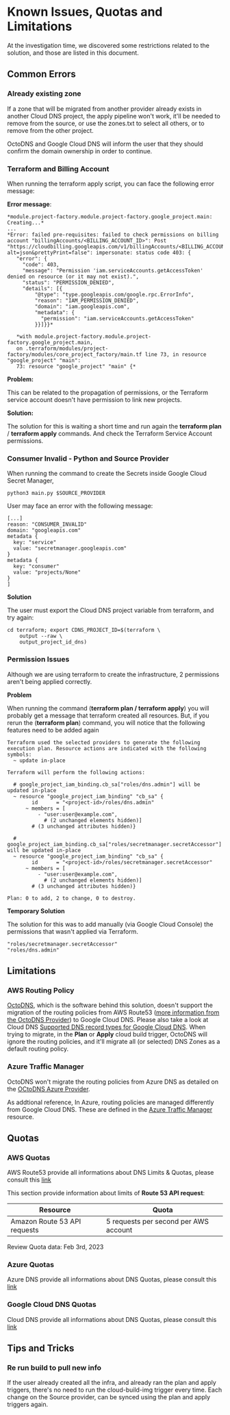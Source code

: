 # Known Issues, Quotas and Limitations
At the investigation time, we discovered some restrictions related to the solution, and those are listed in this document.

## Common Errors 

### Already existing zone

If a zone that will be migrated from another provider already exists in another Cloud DNS project, the apply pipeline won't work, it'll be needed to remove from the source, or use the zones.txt to select all others, or to remove from the other project. 

OctoDNS and Google Cloud DNS will inform the user that they should confirm the domain ownership in order to continue. 

### Terraform and Billing Account
When running the terraform apply script, you can face the following error message:

  **Error message**: <br />
  
  ```terminal
  *module.project-factory.module.project-factory.google_project.main: Creating...*
  ...
  *Error: failed pre-requisites: failed to check permissions on billing account "billingAccounts/<BILLING_ACCOUNT_ID>": Post "https://cloudbilling.googleapis.com/v1/billingAccounts/<BILLING_ACCOUNT_ID>:testIamPermissions?alt=json&prettyPrint=false": impersonate: status code 403: {
     "error": {
       "code": 403,
       "message": "Permission 'iam.serviceAccounts.getAccessToken' denied on resource (or it may not exist).",
       "status": "PERMISSION_DENIED",
       "details": [{
           "@type": "type.googleapis.com/google.rpc.ErrorInfo",
           "reason": "IAM_PERMISSION_DENIED",
           "domain": "iam.googleapis.com",
           "metadata": {
             "permission": "iam.serviceAccounts.getAccessToken"
           }}]}}*

     *with module.project-factory.module.project-factory.google_project.main,
     on .terraform/modules/project-factory/modules/core_project_factory/main.tf line 73, in resource "google_project" "main":
     73: resource "google_project" "main" {*
  ```
  
  **Problem:**
  
  This can be related to the propagation of permissions, or the Terraform service account doesn't have permission to link new projects. 

  **Solution:**
  
  The solution for this is waiting a short time and run again the **terraform plan** / **terraform apply** commands. And check the Terraform Service Account permissions.

### Consumer Invalid - Python and Source Provider
When running the command to create the Secrets inside Google Cloud Secret Manager,
```
python3 main.py $SOURCE_PROVIDER 
```
User may face an error with the following message: 

```
[...] 
reason: "CONSUMER_INVALID"
domain: "googleapis.com"
metadata {
  key: "service"
  value: "secretmanager.googleapis.com"
}
metadata {
  key: "consumer"
  value: "projects/None"
}
]
```
**Solution**

The user must export the Cloud DNS project variable from terraform, and try again: 

```
cd terraform; export CDNS_PROJECT_ID=$(terraform \
    output --raw \
    output_project_id_dns)
```

### Permission Issues

Although we are using terraform to create the infrastructure, 2 permissions aren't being applied correctly.

**Problem**

When running the command (**terraform plan / terraform apply**) you will probably get a message that terraform created all resources. But, if you rerun the (**terraform plan**) command, you will notice that the following features need to be added again

```
Terraform used the selected providers to generate the following execution plan. Resource actions are indicated with the following symbols:
  ~ update in-place

Terraform will perform the following actions:

  # google_project_iam_binding.cb_sa["roles/dns.admin"] will be updated in-place
  ~ resource "google_project_iam_binding" "cb_sa" {
        id      = "<project-id>/roles/dns.admin"
      ~ members = [
          - "user:user@example.com",
            # (2 unchanged elements hidden)]
        # (3 unchanged attributes hidden)}

  # google_project_iam_binding.cb_sa["roles/secretmanager.secretAccessor"] will be updated in-place
  ~ resource "google_project_iam_binding" "cb_sa" {
        id      = "<project-id>/roles/secretmanager.secretAccessor"
      ~ members = [
          - "user:user@example.com",
            # (2 unchanged elements hidden)]
        # (3 unchanged attributes hidden)}

Plan: 0 to add, 2 to change, 0 to destroy.
```

**Temporary Solution**

The solution for this was to add manually (via Google Cloud Console) the permissions that wasn't applied via Terraform.
```
"roles/secretmanager.secretAccessor"
"roles/dns.admin"
```

## Limitations

### AWS Routing Policy

[OctoDNS](https://github.com/octodns), which is the software behind this solution, doesn't support the migration of the routing policies from AWS Route53 ([more information from the OctoDNS Provider](https://github.com/octodns/octodns-googlecloud/#support-information)) to Google Cloud DNS. Please also take a look at Cloud DNS [Supported DNS record types for Google Cloud DNS](https://cloud.google.com/dns/docs/records-overview). When trying to migrate, in the **Plan** or **Apply** cloud build trigger, OctoDNS will ignore the routing policies, and it'll migrate all (or selected) DNS Zones as a default routing policy. 

### Azure Traffic Manager

OctoDNS won't migrate the routing policies from Azure DNS as detailed on the [OCtoDNS Azure Provider](https://github.com/octodns/octodns-azure).

As addtional reference, In Azure, routing policies are managed differently from Google Cloud DNS. These are defined in the [Azure Traffic Manager](https://learn.microsoft.com/en-us/azure/traffic-manager/traffic-manager-routing-methods) resource. 

## Quotas

### AWS Quotas
AWS Route53 provide all informations about DNS Limits & Quotas, please consult this [link](https://docs.aws.amazon.com/Route53/latest/DeveloperGuide/DNSLimitations.html#limits-api-requests)

This section provide information about limits of **Route 53 API request**:

| Resource | Quota |
|----------|-------|
|Amazon Route 53 API requests | 5 requests per second per AWS account |

Review Quota data: Feb 3rd, 2023

### Azure Quotas

Azure DNS provide all informations about DNS Quotas, please consult this [link](https://learn.microsoft.com/en-us/azure/azure-resource-manager/management/azure-subscription-service-limits#azure-dns-limits)

### Google Cloud DNS Quotas

Cloud DNS provide all informations about DNS Quotas, please consult this [link](https://cloud.google.com/dns/quotas#resource_limits)

## Tips and Tricks 

### Re run build to pull new info

If the user already created all the infra, and already ran the plan and apply triggers, there's no need to run the cloud-build-img trigger every time. Each change on the Source provider, can be synced using the plan and apply triggers again. 
